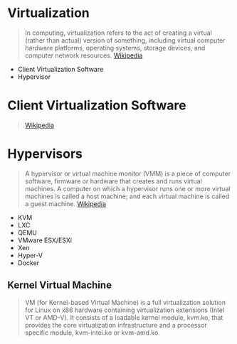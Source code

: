 # Virtualization

> In computing, virtualization refers to the act of creating a virtual (rather than actual) version of something, including virtual computer hardware platforms, operating systems, storage devices, and computer network resources. [Wikipedia](https://en.wikipedia.org/wiki/Virtualization)

- Client Virtualization Software
- Hypervisor

# Client Virtualization Software

>  [Wikipedia](https://en.wikipedia.org/wiki/Virtual_machine)

# Hypervisors

> A hypervisor or virtual machine monitor (VMM) is a piece of computer software, firmware or hardware that creates and runs virtual machines. A computer on which a hypervisor runs one or more virtual machines is called a host machine; and each virtual machine is called a guest machine. [Wikipedia](https://en.wikipedia.org/wiki/Hypervisor)

- KVM
- LXC
- QEMU
- VMware ESX/ESXi
- Xen
- Hyper-V
- Docker

## Kernel Virtual Machine

> VM (for Kernel-based Virtual Machine) is a full virtualization solution for Linux on x86 hardware containing virtualization extensions (Intel VT or AMD-V). It consists of a loadable kernel module, kvm.ko, that provides the core virtualization infrastructure and a processor specific module, kvm-intel.ko or kvm-amd.ko. [](http://www.linux-kvm.org/page/Main_Page)